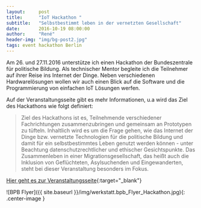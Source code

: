 ```yaml
---
layout:     post
title:      "IoT Hackathon "
subtitle:   "Selbstbestimmt leben in der vernetzten Gesellschaft"
date:       2016-10-19 08:00:00
author:     "René"
header-img: "img/bg-post2.jpg"
tags: event hackathon Berlin
---
```


Am 26. und 27.11.2016 unterstütze ich einen Hackathon der Bundeszentrale für politische Bildung. Als technischer Mentor begleite ich die Teilnehmer auf ihrer Reise ins Internet der Dinge. Neben verschiedenen Hardwarelösungen wollen wir auch einen Blick auf die Software und die Programmierung von einfachen IoT Lösungen werfen.

Auf der Veranstaltungsseite gibt es mehr Informationen, u.a wird das Ziel des Hackathons wie folgt definiert:

> Ziel des Hackathons ist es, Teilnehmende verschiedener Fachrichtungen zusammenzubringen und gemeinsam an Prototypen zu tüfteln. Inhaltlich wird es um die Frage gehen, wie das Internet der Dinge bzw. vernetzte Technologien für die
politische Bildung und damit für ein selbstbestimmtes Leben genutzt werden können - unter Beachtung datenschutzrechtlicher und ethischer Gesichtspunkte. Das Zusammenleben in einer Migrationsgesellschaft, das heißt auch die Inklusion von Geflüchteten, Asylsuchenden und Eingewanderten, steht bei dieser Veranstaltung besonders im Fokus.   


[Hier geht es zur Veranstaltungsseite](http://www.bpb.de/lernen/digitale-bildung/werkstatt/233221/hackathon-selbstbestimmt-leben-in-der-vernetzten-gesellschaft){:target="_blank"}


![BPB Flyer]({{ site.baseurl }}/img/werkstatt.bpb_Flyer_Hackathon.jpg){: .center-image }
